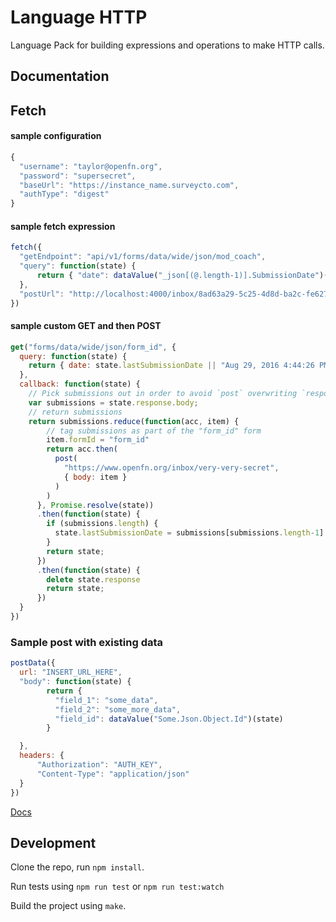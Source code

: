 Language HTTP
=============

Language Pack for building expressions and operations to make HTTP calls.

Documentation
-------------
## Fetch

#### sample configuration
```js
{
  "username": "taylor@openfn.org",
  "password": "supersecret",
  "baseUrl": "https://instance_name.surveycto.com",
  "authType": "digest"
}
```

#### sample fetch expression
```js
fetch({
  "getEndpoint": "api/v1/forms/data/wide/json/mod_coach",
  "query": function(state) {
      return { "date": dataValue("_json[(@.length-1)].SubmissionDate")(state) }
  },
  "postUrl": "http://localhost:4000/inbox/8ad63a29-5c25-4d8d-ba2c-fe6274dcfbab",
})
```

#### sample custom GET and then POST
```js
get("forms/data/wide/json/form_id", {
  query: function(state) {
    return { date: state.lastSubmissionDate || "Aug 29, 2016 4:44:26 PM"}
  },
  callback: function(state) {
    // Pick submissions out in order to avoid `post` overwriting `response`.
    var submissions = state.response.body;
    // return submissions
    return submissions.reduce(function(acc, item) {
        // tag submissions as part of the "form_id" form
        item.formId = "form_id"
        return acc.then(
          post(
            "https://www.openfn.org/inbox/very-very-secret",
            { body: item }
          )
        )
      }, Promise.resolve(state))
      .then(function(state) {
        if (submissions.length) {
          state.lastSubmissionDate = submissions[submissions.length-1].SubmissionDate
        }
        return state;
      })
      .then(function(state) {
        delete state.response
        return state;
      })
  }
})
```

### Sample post with existing data
```js
postData({
  url: "INSERT_URL_HERE",
  "body": function(state) {
        return {
          "field_1": "some_data",
          "field_2": "some_more_data",
          "field_id": dataValue("Some.Json.Object.Id")(state)
        }

  },
  headers: {
      "Authorization": "AUTH_KEY",
      "Content-Type": "application/json"
  }
})

```

[Docs](docs/index)


Development
-----------

Clone the repo, run `npm install`.

Run tests using `npm run test` or `npm run test:watch`

Build the project using `make`.
